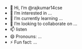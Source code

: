 - 👋 Hi, I’m @rajkumar14cse
- 👀 I’m interested in ...
- 🌱 I’m currently learning ...
- 💞️ I’m looking to collaborate on ...
- 📫 listen
- 😄 Pronouns: ...
- ⚡ Fun fact: ...

<!---
rajkumar14cse/rajkumar14cse is a ✨ special ✨ repository because its `README.md` (this file) appears on your GitHub profile.
You can click the Preview link to take a look at your changes.
--->
